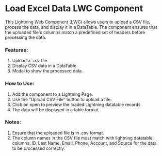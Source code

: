 # Load Excel Data LWC Component

This Lightning Web Component (LWC) allows users to upload a CSV file, process the data, and display it in a DataTable. 
The component ensures that the uploaded file's columns match a predefined set of headers before processing the data.

### Features:
1. Upload a .csv file.
2. Display CSV data in a DataTable.
3. Modal to show the processed data.

### How to Use:
1. Add the component to a Lightning Page.
2. Use the "Upload CSV File" button to upload a file.
3. Click on open to preview the loaded Lightning datatable records
4. The data will be displayed in a table format.

### Notes:
1. Ensure that the uploaded file is in .csv format.
2. The column names in the CSV file must match with lightning datatable columns: ID, Last Name, Email, Phone, Account, and Source for the data to be processed correctly.
